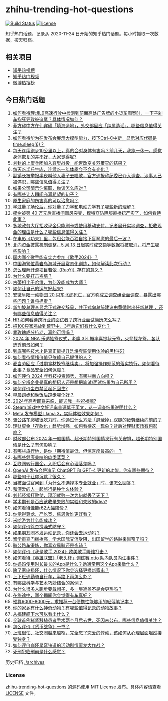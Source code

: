 # zhihu-trending-hot-questions

[![Build Status](https://github.com/justjavac/zhihu-trending-hot-questions/workflows/ci/badge.svg?branch=master)](https://github.com/justjavac/zhihu-trending-hot-questions/actions)
[![license](https://img.shields.io/github/license/justjavac/zhihu-trending-hot-questions)](https://github.com/justjavac/zhihu-trending-hot-questions/blob/master/LICENSE)

知乎热门话题，记录从 2020-11-24
日开始的知乎热门话题。每小时抓取一次数据，按天[归档](./archives)。

## 相关项目

- [知乎热搜榜](https://github.com/justjavac/zhihu-trending-top-search)
- [知乎热门视频](https://github.com/justjavac/zhihu-trending-hot-video)
- [微博热搜榜](https://github.com/justjavac/weibo-trending-hot-search)

## 今日热门话题

<!-- BEGIN -->
<!-- 最后更新时间 Tue May 14 2024 07:18:33 GMT+0800 (China Standard Time) -->

1. [如何看待理想L9高速行驶中检测到前面高处广告牌的小货车图案时，一下子刹车抱死导致被追尾？具体情况如何？](https://www.zhihu.com/question/655443484)
1. [菲方称中方在仙宾礁「填海造地」，外交部回应「纯属造谣」，哪些信息值得关注？](https://www.zhihu.com/question/655882632)
1. [如何看待华为在发布会展示大模型能力，按下Ctrl-C中断，显示对应代码是time.sleep(6)？](https://www.zhihu.com/question/655565411)
1. [每天连续跑步10公里以上，真的会对身体有害吗？前几天，我跑一休一，感觉身体恢复的并不好，大家觉得呢?](https://www.zhihu.com/question/655533901)
1. [刘封的上庸兵团加入襄樊战役，能否改变关羽覆灭的结果？](https://www.zhihu.com/question/655676093)
1. [每天吃半斤牛肉，连续吃一年体质会不会有变化？](https://www.zhihu.com/question/64085283)
1. [副镇长被举报半夜叫他人妻子去唱歌，官方通报称纪委已介入调查，涉事人已被停职，哪些信息值得关注？](https://www.zhihu.com/question/655881148)
1. [如果公司暗示你离职，你该怎么应对？](https://www.zhihu.com/question/655777635)
1. [有哪些让人瞬间充满希望的句子？](https://www.zhihu.com/question/655811139)
1. [原生家庭的伤害真的可以治愈吗？](https://www.zhihu.com/question/654160644)
1. [学过量子场论后，你对量子力学和电动力学有了哪些新的理解？](https://www.zhihu.com/question/653825186)
1. [椰树被罚 40 万元后直播间画风突变，模特穿防晒服直播捂严实了，如何看待此事？](https://www.zhihu.com/question/655841501)
1. [多地政务大厅拒收现金只能刷卡或使用移动支付，记者展开实地调查，拒收现金的理由是什么？哪些信息值得关注？](https://www.zhihu.com/question/655877042)
1. [在电影《功夫》里，包租公能否独自接下盲琴魔的最后一波？](https://www.zhihu.com/question/457665962)
1. [北向资金披露机制调整，5 月 13 日起实时成交额等数据将被取消，将产生哪些影响？](https://www.zhihu.com/question/655849122)
1. [国内哪个歌手能有实力参加《歌手2024》？](https://www.zhihu.com/question/655676132)
1. [中国海警位黄岩岛海域开展常态化训练，如何解读此次行动？](https://www.zhihu.com/question/655869877)
1. [怎么理解开源项目若依（RuoYi）存在的意义？](https://www.zhihu.com/question/611910819)
1. [为什么要打击盗墓？](https://www.zhihu.com/question/655814393)
1. [古蒂相比于哈维，为何没能成为大师？](https://www.zhihu.com/question/324379495)
1. [如何让自己的运气好起来?](https://www.zhihu.com/question/646353836)
1. [安徽阜阳一动物园 20 只东北虎死亡，官方称成立调查组全面调查，暴露出哪些问题？谁将担责？](https://www.zhihu.com/question/655846164)
1. [新加坡总理李显龙正式递交辞呈，并正式向总统建议由黄循财出任新总理 ，还有哪些信息值得关注？](https://www.zhihu.com/question/655888313)
1. [HR 如何看待跨行业的面试者？跨行业面试简历怎么写？](https://www.zhihu.com/question/652111159)
1. [把100只家鸡放到荒野中，3年后它们有什么变化？](https://www.zhihu.com/question/434124471)
1. [靠玫瑰成分抗老，真的可信吗？](https://www.zhihu.com/question/574763161)
1. [2024 年 NBA 乐透抽签仪式，老鹰 3% 概率喜提状元签，火箭探花签，各队选秀前景如何？](https://www.zhihu.com/question/655838262)
1. [到底哪些技术才是真正能提升洗烘套装使用体验的黑科技?](https://www.zhihu.com/question/655849725)
1. [如何看待情绪价值只依赖自己提供的人？](https://www.zhihu.com/question/655810315)
1. [麦当劳回应「过期食材换签继续卖」，将加强操作规范的落实执行，如何看待此事？食品安全如何保障？](https://www.zhihu.com/question/655842171)
1. [如何评价 2024 年科技投资趋势，有哪些新方向吗？](https://www.zhihu.com/question/655559279)
1. [如何分辨企业是真的想招人还是想把笔试/面试结果为自己所用？](https://www.zhihu.com/question/652073853)
1. [如何评价尘白禁区起死回生?](https://www.zhihu.com/question/655794994)
1. [早晨跑步和晚饭后跑步哪个好？](https://www.zhihu.com/question/655132983)
1. [2024年高考即将来临，能送我一些祝福嘛?](https://www.zhihu.com/question/651407043)
1. [Steam 游戏中文好评率普遍低于英文，这一调查结果说明什么？](https://www.zhihu.com/question/654695098)
1. [Meta 发布模型 Llama 3，实际体验效果如何？](https://www.zhihu.com/question/653373790)
1. [骑公路车爬坡很吃力时，你通过什么方法「屏蔽掉」双腿的疲劳继续向前的？](https://www.zhihu.com/question/653135064)
1. [理财资金「存款化」趋势增强，如何看待这一现象？背后对理财市场有何影响？](https://www.zhihu.com/question/655845332)
1. [财政部公布 2024 年一般国债、超长期特别国债发行有关安排，超长期特别国债是什么？有何影响？](https://www.zhihu.com/question/655873570)
1. [有哪些旅行地，是你「期待值最低，但惊喜度最高的」？](https://www.zhihu.com/question/655140390)
1. [有哪些健康美味的肉类蒸菜？](https://www.zhihu.com/question/652804446)
1. [互联网转行国企，入职后会有心理落差吗？](https://www.zhihu.com/question/652238188)
1. [OpenAI 发布会将演示 ChatGPT 和 GPT-4 更新的功能，你有哪些期待？](https://www.zhihu.com/question/655886204)
1. [哪些句子让你沉默了很久？](https://www.zhihu.com/question/655809592)
1. [当被面试官问到「为什么不选择本专业就业」时，该怎么回答？](https://www.zhihu.com/question/593749953)
1. [和深爱的人一起旅行是种什么体验？](https://www.zhihu.com/question/655338213)
1. [刘邦经常打败仗，项羽就败一次为何就丢了天下？](https://www.zhihu.com/question/499834208)
1. [学术期刊是否应该收录失败的实验和失败的idea?](https://www.zhihu.com/question/655755843)
1. [如何看待佳能r62大幅降价？](https://www.zhihu.com/question/655757996)
1. [你觉得尊龙、严屹宽、焦恩俊谁更好看？](https://www.zhihu.com/question/449666087)
1. [米哈游为什么能成功？](https://www.zhihu.com/question/655276659)
1. [如何评价徐杰搓澡式防守？](https://www.zhihu.com/question/655505356)
1. [如果朋友圈不发运动记录，你还会去运动吗？](https://www.zhihu.com/question/653134826)
1. [留学审查门槛抬高，学术国际交流受阻，出国留学的路越来越窄了吗？](https://www.zhihu.com/question/655551713)
1. [骑公路车锻炼，你喜欢晨骑还是夜骑？](https://www.zhihu.com/question/653134630)
1. [如何评价《我是歌手 2024》欧美歌手降维打击？](https://www.zhihu.com/question/655720310)
1. [如何看待《英雄联盟》「老头杯」训练赛 otto 队内队员内讧事件？](https://www.zhihu.com/question/655808809)
1. [你妈妈使用时长最长的App是什么？她通常用这个App来做什么？](https://www.zhihu.com/question/652493947)
1. [除了家电损坏，什么情况下你会选择更换新家电？](https://www.zhihu.com/question/653253981)
1. [上下班通勤骑自行车，半路下雨怎么办？](https://www.zhihu.com/question/655449072)
1. [有哪些科学与艺术巧妙结合的案例？](https://www.zhihu.com/question/653154423)
1. [为什么很多人跑步要戴帽子，多一层遮盖不是会更热吗？](https://www.zhihu.com/question/653134561)
1. [在旅途中，哪个瞬间你会觉得有车真好？](https://www.zhihu.com/question/654888777)
1. [预算6000-8000元，求推荐一台便携性能够用的轻薄笔记本？](https://www.zhihu.com/question/655323240)
1. [你的家乡有什么神奇动物？有哪些值得记录的动物故事？](https://www.zhihu.com/question/653151442)
1. [从福建舰下水可以看出什么？](https://www.zhihu.com/question/557411988)
1. [全球首例猪肾移植患者手术两个月后去世，死因未公布，哪些信息值得关注？](https://www.zhihu.com/question/655803190)
1. [怎么评价《货币战争》一书？](https://www.zhihu.com/question/21309716)
1. [上班很忙、社交圈越来越窄，完全忘了恋爱的悸动，该如何从心理层面坦然接受独身？](https://www.zhihu.com/question/655377129)
1. [如何评价崩坏星穹铁道的活动剧情噩梦大作战？](https://www.zhihu.com/question/655699401)
1. [死刑犯临刑前是什么感觉？](https://www.zhihu.com/question/24321019)

<!-- END -->

历史归档 [./archives](./archives)

### License

[zhihu-trending-hot-questions](https://github.com/justjavac/zhihu-trending-hot-questions)
的源码使用 MIT License 发布。具体内容请查看 [LICENSE](./LICENSE) 文件。
